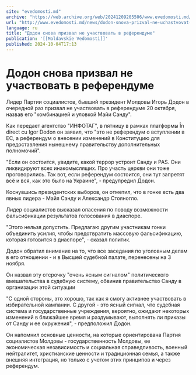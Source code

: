 ```yaml
---
site: "evedomosti.md"
archive: "https://web.archive.org/web/20241209205506/www.evedomosti.md/news/dodon-snova-prizval-ne-uchastvovat-v-referendume"
url: "http://www.evedomosti.md/news/dodon-snova-prizval-ne-uchastvovat-v-referendume"
language: ru
title: "Додон снова призвал не участвовать в референдуме"
publication: '[[Moldavskie Vedomosti]]'
published: 2024-10-04T17:13
---
```


# Додон снова призвал не участвовать в референдуме

Лидер Партии социалистов, бывший президент Молдовы Игорь Додон в очередной раз призвал не участвовать в референдуме 20 октября, назвав его "комбинацией и уловкой Майи Санду".

Как передает агентство "ИНФОТАГ", в пятницу в рамках платформы În direct cu Igor Dodon он заявил, что "это не референдум о вступлении в ЕС, а референдум о внесении изменений в Конституцию для предоставления нынешнему правительству дополнительных полномочий".

"Если он состоится, увидите, какой террор устроит Санду и PAS. Они ликвидируют всех инакомыслящих. Про участь церкви они тоже проговорились. Так вот, если референдум состоится, они тут запретят всё и вся, как это было на Украине", - предупредил Додон.

Коснувшись президентских выборов, он отметил, что в гонке есть два явных лидера - Майя Санду и Александр Стояногло.

Лидер социалистов высказал опасения по поводу возможности фальсификации результатов голосования в диаспоре.

"Этого нельзя допустить. Предлагаю другим участникам гонки объединить усилия, чтобы предотвратить массовую фальсификацию, которая готовится в диаспоре", - сказал политик.

Додон обратил внимание на то, что все заседания по уголовным делам в его отношении - и в Высшей судебной палате, перенесены на 3 ноября.

Он назвал эту отсрочку "очень ясным сигналом" политического вмешательства в судебную систему, обвинив правительство Санду в организации этой ситуации

"С одной стороны, это хорошо, так как я смогу активнее участвовать в избирательной кампании. С другой - это ясный сигнал, что судебная система и государственные учреждения, вероятно, ожидают некоторых изменений в ближайшее время и раздумывают, выполнять ли приказы от Санду и ее окружения", - предположил Додон.

Он напомнил основные ценности, на которые ориентирована Партия социалистов Молдовы - государственность Молдовы, ее экономическая независимость и социальная справедливость, военный нейтралитет, христианские ценности и традиционная семья, а также внешняя интеграция, но только с учетом этих принципов и через референдум.